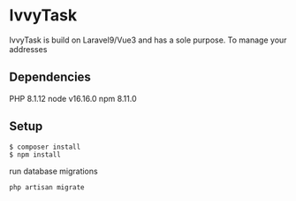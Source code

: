 # IvvyTask

IvvyTask is build on Laravel9/Vue3 and has a sole purpose. To manage your addresses

## Dependencies

PHP 8.1.12
node v16.16.0
npm 8.11.0


## Setup

```
$ composer install
$ npm install
```

run database migrations
```
php artisan migrate
```